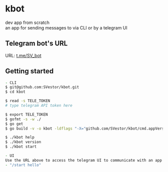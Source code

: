 # kbot
dev app from scratch <br>
an app for sending messages to via CLI or by a telegram UI 

## Telegram bot's URL
URL: [t.me/SV_bot](https://t.me/AndSVestor_bot) 

## Getting started
```zsh
- CLI
$ git@github.com:SVestor/kbot.git
$ cd kbot

$ read -s TELE_TOKEN
# type telegram API token here

$ export TELE_TOKEN
$ gofmt -s -w ./
$ go get
$ go build -v -o kbot -ldflags "-X="github.com/SVestor/kbot/cmd.appVersion=v1.0.7

$ ./kbot help
$ ./kbot version
$ ./kbot start

- UI
Use the URL above to access the telegram UI to communicate with an app
- "/start hello"
```



